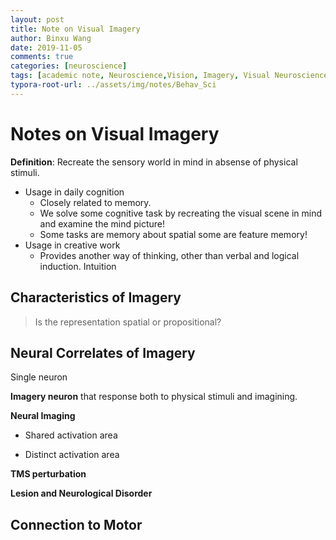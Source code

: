 ```yaml
---
layout: post
title: Note on Visual Imagery
author: Binxu Wang
date: 2019-11-05
comments: true
categories: [neuroscience]
tags: [academic note, Neuroscience,Vision, Imagery, Visual Neuroscience, Consciousness]
typora-root-url: ../assets/img/notes/Behav_Sci
---
```


# Notes on Visual Imagery

**Definition**: Recreate the sensory world in mind in absense of physical stimuli. 

* Usage in daily cognition
  * Closely related to memory. 
  * We solve some cognitive task by recreating the visual scene in mind and examine the mind picture! 
  * Some tasks are memory about spatial some are feature memory! 
* Usage in creative work
  * Provides another way of thinking, other than verbal and logical induction. Intuition 

## Characteristics of Imagery

> Is the representation spatial or propositional?



## Neural Correlates of Imagery



Single neuron

**Imagery neuron** that response both to physical stimuli and imagining. 



**Neural Imaging**

* Shared activation area 

* Distinct activation area



**TMS perturbation**  



**Lesion and Neurological Disorder**  





## Connection to Motor